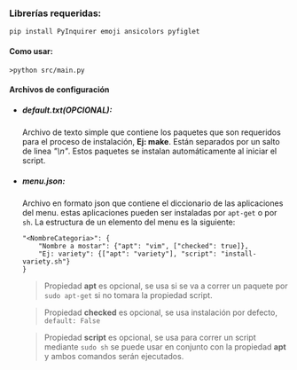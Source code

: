 
### Librerías requeridas:
~~~
pip install PyInquirer emoji ansicolors pyfiglet
~~~
 
#### Como usar:
~~~
>python src/main.py
~~~
 
#### Archivos de configuración
- ##### default.txt(OPCIONAL):
    Archivo de texto simple que contiene los paquetes que son requeridos para el proceso de instalación, **Ej: make**.
    Están separados por un salto de linea *"\n"*. Estos paquetes se instalan automáticamente al iniciar el script.
- ##### menu.json:
    Archivo en formato json que contiene el diccionario de las aplicaciones del menu.
    estas aplicaciones pueden ser instaladas por `apt-get` o por `sh`.
    La estructura de un elemento del menu es la siguiente:
    ~~~
    "<NombreCategoria>": {
        "Nombre a mostar": {"apt": "vim", ["checked": true]},
        "Ej: variety": {["apt": "variety"], "script": "install-variety.sh"}
    }
    ~~~
  
  > Propiedad **apt** es opcional, se usa si se va a correr un paquete por `sudo apt-get` si no tomara la propiedad script.

  > Propiedad **checked** es opcional, se usa instalación por defecto, `default: False`

  > Propiedad **script** es opcional, se usa para correr un script mediante `sudo sh` se puede usar en conjunto con la propiedad **apt** y ambos comandos serán ejecutados.
